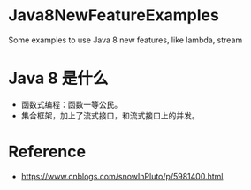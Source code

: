 # Java8NewFeatureExamples
Some examples to use Java 8 new features, like lambda, stream

# Java 8 是什么
* 函数式编程：函数一等公民。
* 集合框架，加上了流式接口，和流式接口上的并发。



# Reference
* https://www.cnblogs.com/snowInPluto/p/5981400.html
